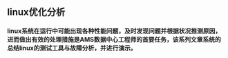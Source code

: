 ## linux优化分析
#### linux系统在运行中可能出现各种性能问题，及时发现问题并根据状况推测原因，进而做出有效的处理措施是AMS数据中心工程师的首要任务，该系列文章系统的总结linux的测试工具与故障分析，并进行演示。